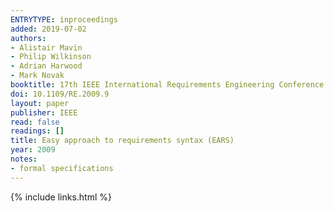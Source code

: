```yaml
---
ENTRYTYPE: inproceedings
added: 2019-07-02
authors:
- Alistair Mavin
- Philip Wilkinson
- Adrian Harwood
- Mark Novak
booktitle: 17th IEEE International Requirements Engineering Conference (RE'09)
doi: 10.1109/RE.2009.9
layout: paper
publisher: IEEE
read: false
readings: []
title: Easy approach to requirements syntax (EARS)
year: 2009
notes:
- formal specifications
---
```

{% include links.html %}
